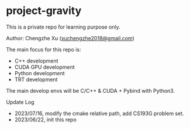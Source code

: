 # project-gravity

This is a private repo for learning purpose only.

Author: Chengzhe Xu (xuchengzhe2018@gmail.com)

The main focus for this repo is:
- C++ development
- CUDA GPU development
- Python development
- TRT development

The main develop envs will be C/C++ & CUDA + Pybind with Python3.

Update Log
- 2023/07/16, modify the cmake relative path, add CS193G problem set.
- 2023/06/22, init this repo
